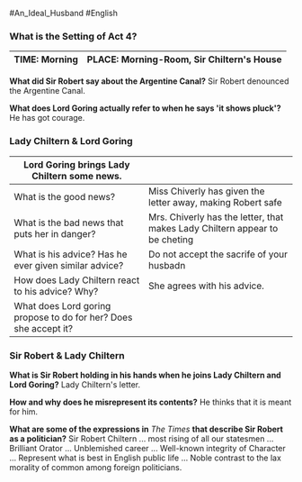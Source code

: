 #An_Ideal_Husband
#English


### What is the Setting of Act 4?
| **TIME:** Morning | **PLACE:** Morning-Room, Sir Chiltern's House |
|:-----------------:|:---------------------------------------------:|                                            

**What did Sir Robert say about the Argentine Canal?**
Sir Robert denounced the Argentine Canal.

**What does Lord Goring actually refer to when he says 'it shows pluck'?**
He has got courage.

### Lady Chiltern & Lord Goring

| Lord Goring brings Lady Chiltern some news.                      |                                                                             |
| ---------------------------------------------------------------- | --------------------------------------------------------------------------- |
| What is the good news?                                           | Miss Chiverly has given the letter away, making Robert safe                 |
| What is the bad news that puts her in danger?                    | Mrs. Chiverly has the letter, that makes Lady Chiltern appear to be cheting |
| What is his advice? Has he ever given similar advice?            | Do not accept the sacrife of your husbadn                                   |
| How does Lady Chiltern react to his advice? Why?                 | She agrees with his advice.                                                 |
| What does Lord goring propose to do for her? Does she accept it? |                                                                             |

### Sir Robert & Lady Chiltern 
**What is Sir Robert holding in his hands when he joins Lady Chiltern and Lord Goring?**
Lady Chiltern's letter.

**How and why does he misrepresent its contents?**
He thinks that it is meant for him.

**What are some of the expressions in** _The Times_ **that describe Sir Robert as a politician?**
Sir Robert Chiltern ... most rising of all our statesmen ... Brilliant Orator ... Unblemished career ... Well-known integrity of Character ... Represent what is best in English public life ... Noble contrast to the lax morality of common among foreign politicians.

